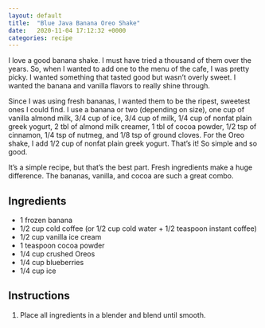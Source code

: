 ```yaml
---
layout: default
title:  "Blue Java Banana Oreo Shake"
date:   2020-11-04 17:12:32 +0000
categories: recipe
---
```

I love a good banana shake. I must have tried a thousand of them over the years. So, when I wanted to add one to the menu of the cafe, I was pretty picky. I wanted something that tasted good but wasn’t overly sweet. I wanted the banana and vanilla flavors to really shine through.

Since I was using fresh bananas, I wanted them to be the ripest, sweetest ones I could find. I use a banana or two (depending on size), one cup of vanilla almond milk, 3/4 cup of ice, 3/4 cup of milk, 1/4 cup of nonfat plain greek yogurt, 2 tbl of almond milk creamer, 1 tbl of cocoa powder, 1/2 tsp of cinnamon, 1/4 tsp of nutmeg, and 1/8 tsp of ground cloves. For the Oreo shake, I add 1/2 cup of nonfat plain greek yogurt. That’s it! So simple and so good.

It’s a simple recipe, but that’s the best part. Fresh ingredients make a huge difference. The bananas, vanilla, and cocoa are such a great combo.


## Ingredients

- 1 frozen banana
- 1/2 cup cold coffee (or 1/2 cup cold water + 1/2 teaspoon instant coffee)
- 1/2 cup vanilla ice cream
- 1 teaspoon cocoa powder
- 1/4 cup crushed Oreos
- 1/4 cup blueberries
- 1/4 cup ice


## Instructions

1. Place all ingredients in a blender and blend until smooth.

